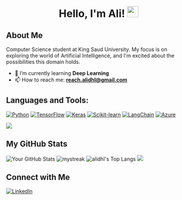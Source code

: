 <h1 align="center">Hello, I'm Ali! <img src="https://media.giphy.com/media/hvRJCLFzcasrR4ia7z/giphy.gif" width="30"></h1>

## About Me
Computer Science student at King Saud University. My focus is on exploring the world of Artificial Intelligence, and I'm excited about the possibilities this domain holds.
- 🌱 I’m currently learning **Deep Learning**
- 📫 How to reach me: **reach.alidhl@gmail.com**

## Languages and Tools:
[![Python](https://img.shields.io/badge/-Python-3776AB?style=flat&logo=python&logoColor=white)](https://www.python.org/)
[![TensorFlow](https://img.shields.io/badge/-TensorFlow-FF6F00?style=flat&logo=tensorflow&logoColor=white)](https://www.tensorflow.org/)
[![Keras](https://img.shields.io/badge/-Keras-D00000?style=flat&logo=keras&logoColor=white)](https://keras.io/)
[![Scikit-learn](https://img.shields.io/badge/-Scikit_learn-F7931E?style=flat&logo=scikit-learn&logoColor=white)](https://scikit-learn.org/)
[![LangChain](https://img.shields.io/badge/-LangChain-007ACC?style=flat)](https://langchain.com/)
[![Azure](https://img.shields.io/badge/-Azure-0089D6?style=flat&logo=microsoftazure&logoColor=white)](https://azure.microsoft.com/)

<img src="https://user-images.githubusercontent.com/73097560/115834477-dbab4500-a447-11eb-908a-139a6edaec5c.gif"></a>
## My GitHub Stats
![Your GitHub Stats](https://github-readme-stats.vercel.app/api?username=alidhl&show_icons=true&theme=radical&count_private=tru)
<img src="https://github-readme-streak-stats.herokuapp.com/?user=alidhl&theme=tokyonight" alt="mystreak"/>
![alidhl's Top Langs](https://github-readme-stats.vercel.app/api/top-langs/?username=alidhl&theme=tokyonight&layout=compact)
<img src="https://user-images.githubusercontent.com/73097560/115834477-dbab4500-a447-11eb-908a-139a6edaec5c.gif"></a>
## Connect with Me
[![LinkedIn](https://img.shields.io/badge/-LinkedIn-0077B5?style=flat-square&logo=linkedin&logoColor=white)](https://www.linkedin.com/in/alidhl/)
